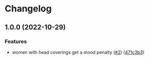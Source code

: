 # Changelog

## 1.0.0 (2022-10-29)


### Features

* women with head coverings get a mood penalty ([#2](https://github.com/paul-freeman/rimworld-women-life-freedom/issues/2)) ([471c3b3](https://github.com/paul-freeman/rimworld-women-life-freedom/commit/471c3b3a0af14755595e72f3f0fc93b58ba2c98d))
